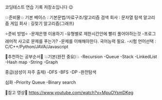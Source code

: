 코딩테스트 연습 기록 저장소입니다 :wink:


:collision:준비물:collision:
기본 베이스 : 기본문법/자료구조/알고리즘
검색 회사   : 문자열 탐색 알고리즘
게임 회사   : 길찾기 알고리즘(그래프)


:star:준비 방법:star:
-문제은행 이용하기
-유형별로 제한시간안에 빨리 풀어야하는것
-프로그래머적 사고로 문제를 푸는가?
-문제를 이해해야한다. 국어능력 필요.
-시험 언어선택 : C/C++/Python/JAVA/Javascript


:yellow_heart:추천하는 공부순서:yellow_heart:
:boom:기본(완전 중요):boom:
-Recursion
-Queue
-Stack
-LinkedList
-Hash map
-String
-Graph

중급(삼성이 자주 출제)
-DFS
-BFS
-DP
-완전탐색

심화
-Priority Queue
-Binary search

:egg:참고 영상:egg:
https://www.youtube.com/watch?v=MpuOYsmDKeg
